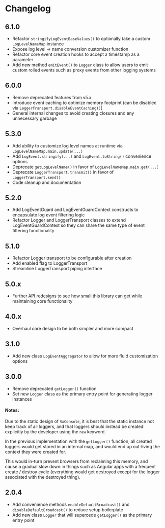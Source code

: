 # Changelog

## 6.1.0

- Refactor `stringifyLogEventBaseValues()` to optionally take a custom `LogLevelNameMap` instance
- Expose log level -> name conversion customizer function
- Refactor core event creation hooks to accept a timestamp as a parameter
- Add new method `emitEvent()` to `Logger` class to allow users to emit custom rolled events such as proxy events from other logging systems

## 6.0.0

- Remove deprecated features from v5.x
- Introduce event caching to optimize memory footprint (can be disabled via `LoggerTransport.disableEventCaching()`)
- General internal changes to avoid creating closures and any unnecessary garbage

## 5.3.0

- Add ability to customize log level names at runtime via `LogLevelNameMap.main.update(...)`
- Add `LogEvent.stringify(...)` and `LogEvent.toString()` convenience options
- Deprecate `getLogLevelName()` in favor of `LogLevelNameMap.main.get(...)`
- Deprecate `LoggerTransport.transmit()` in favor of `LoggerTransport.send()`
- Code cleanup and documentation

## 5.2.0

- Add LogEventGuard and LogEventGuardContext constructs to encapsulate log event filtering logic
- Refactor Logger and LoggerTransport classes to extend LogEventGuardContext so they can share the same type of event filtering functionality

## 5.1.0

- Refactor Logger transport to be configurable after creation
- Add enabled flag to LoggerTransport
- Streamline LoggerTransport piping interface

## 5.0.x

- Further API redesigns to see how small this library can get while maintaining core functionality

## 4.0.x

- Overhaul core design to be both simpler and more compact

## 3.1.0

- Add new class ```LogEventAggregator``` to allow for more fluid customization options

## 3.0.0

- Remove deprecated ```getLogger()``` function
- Set new ```Logger``` class as the primary entry point for generating logger instances

#### Notes:

Due to the static design of ```RxConsole```, it is best that the static instance not keep track of all loggers, and
that loggers should instead be created explicitly by the developer using the ```new``` keyword.

In the previous implementation with the ```getLogger()``` function, all created loggers would get stored in an internal map, 
and would end up out-living the context they were created for.

This would in-turn prevent browsers from reclaiming this memory, and cause a gradual slow down in things such as Angular apps
with a frequent create / destroy cycle (everything would get destroyed except for the logger associated with the destroyed thing).

## 2.0.4

- Add convenience methods ```enableDefaultBroadcast()``` and ```disableDefaultBroadcast()``` to reduce setup boilerplate
- Add new class ```Logger``` that will supercede ```getLogger()``` as the primary entry point